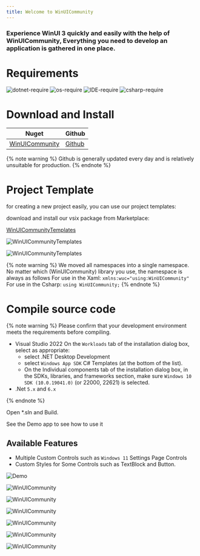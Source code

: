 ```yaml
---
title: Welcome to WinUICommunity
---
```


### Experience WinUI 3 quickly and easily with the help of WinUICommunity, Everything you need to develop an application is gathered in one place.

# Requirements

![dotnet-require](https://img.shields.io/badge/.net-%3E=6.0-brightgreen) ![os-require](https://img.shields.io/badge/OS-%3E%3D%20Windows%2010%20Build%201809-orange) ![IDE-require](https://img.shields.io/badge/IDE-vs2022-red) ![csharp-require](https://img.shields.io/badge/CSharp-Latest-yellow)

# Download and Install

|Nuget|Github|
|-|-|
|[WinUICommunity](https://www.nuget.org/profiles/WinUICommunity)|[Github](https://github.com/WinUICommunity/WinUICommunity)

{% note warning %}
Github is generally updated every day and is relatively unsuitable for production.
{% endnote %}

# Project Template
for creating a new project easily, you can use our project templates:

download and install our vsix package from Marketplace:

[WinUICommunityTemplates](https://marketplace.visualstudio.com/items?itemName=MahdiHosseini.WinUICommunityTemplates)

![WinUICommunityTemplates](https://raw.githubusercontent.com/WinUICommunity/Resources/main/WinUICommunity-Templates/Demo-WinUICommunityTemplates.png)

![WinUICommunityTemplates](https://raw.githubusercontent.com/WinUICommunity/Resources/main/WinUICommunity-Templates/1.png)

{% note warning %}
We moved all namespaces into a single namespace. No matter which (WinUICommunity) library you use, the namespace is always as follows
For use in the Xaml:
`xmlns:wuc="using:WinUICommunity"`
For use in the Csharp:
`using WinUICommunity;`
{% endnote %}

# Compile source code

{% note warning %}
Please confirm that your development environment meets the requirements before compiling.
- Visual Studio 2022
    On the `Workloads` tab of the installation dialog box, select as appropriate:
    - select .NET Desktop Development
    - select `Windows App SDK` C# Templates (at the bottom of the list).
    - On the Individual components tab of the installation dialog box, in the SDKs, libraries, and frameworks section, make sure `Windows 10 SDK (10.0.19041.0)` (or 22000, 22621) is selected.
- .Net `5.x` and `6.x`

{% endnote %}

Open *.sln and Build.

See the Demo app to see how to use it

## Available Features

- Multiple Custom Controls such as `Windows 11` Settings Page Controls
- Custom Styles for Some Controls such as TextBlock and Button.

![Demo](https://raw.githubusercontent.com/ghost1372/Resources/main/LandingsPage/0.png)

![WinUICommunity](https://raw.githubusercontent.com/ghost1372/Resources/main/SettingsUI/0.png)

![WinUICommunity](https://raw.githubusercontent.com/ghost1372/Resources/main/SettingsUI/1.png)

![WinUICommunity](https://raw.githubusercontent.com/ghost1372/Resources/main/SettingsUI/5.png)

![WinUICommunity](https://raw.githubusercontent.com/ghost1372/Resources/main/SettingsUI/2.png)

![WinUICommunity](https://raw.githubusercontent.com/ghost1372/Resources/main/SettingsUI/3.png)

![WinUICommunity](https://raw.githubusercontent.com/ghost1372/Resources/main/SettingsUI/4.png)
